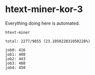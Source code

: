 # htext-miner-kor-3

Everything doing here is automated.

```
htext-miner

total: 2277/9855 (23.105022831050228%)

job0: 416
job1: 480
job2: 443
job3: 488
job4: 450
```